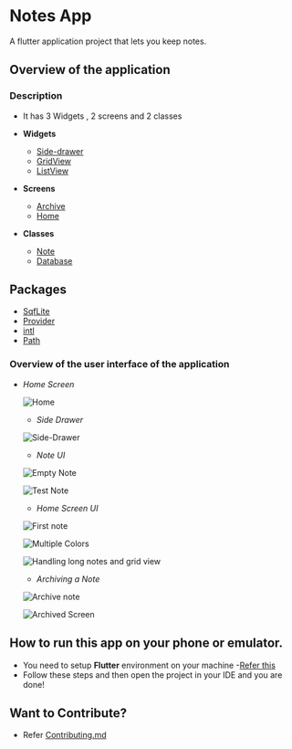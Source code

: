 # Notes App

A flutter application project that lets you keep notes.

## Overview of the application

### Description 

- It has 3 Widgets , 2 screens and 2 classes

- **Widgets**
  - [Side-drawer](https://github.com/pr4nshul/Notes-app/blob/master/lib/widgets/drawer.dart)
  - [GridView](https://github.com/pr4nshul/Notes-app/blob/master/lib/widgets/grid_widget.dart)
  - [ListView](https://github.com/pr4nshul/Notes-app/blob/master/lib/widgets/list_widget.dart)
  

- **Screens**
  - [Archive](https://github.com/pr4nshul/Notes-app/blob/master/lib/screen/dart/archive_notes.dart)
  - [Home](https://github.com/pr4nshul/Notes-app/blob/master/lib/screen/dart/home_notes_screen.dart)

- **Classes**
  - [Note](https://github.com/pr4nshul/Notes-app/blob/master/lib/class/Note.dart)
  - [Database](https://github.com/pr4nshul/Notes-app/blob/master/lib/class/database.dart)

## Packages
- [SqfLite](https://pub.dev/packages/sqflite)
- [Provider](https://pub.dev/packages/provider)
- [intl](https://pub.dev/packages/intl)
- [Path](https://pub.dev/packages/path)

### Overview of the user interface of the application

- *Home Screen*

  ![Home](/screenshots/Welcome.png)
  
  - *Side Drawer*
  
  ![Side-Drawer](/screenshots/drawer.png)
  
  - *Note UI*

  ![Empty Note](/screenshots/Note_empty.png)

  ![Test Note](/screenshots/test_note.png)
  
  - *Home Screen UI*
  
  ![First note](/screenshots/first_note.png)

  ![Multiple Colors](/screenshots/multiple_colors.png)

  ![Handling long notes and grid view](/screenshots/handling_long_notes.png)

  - *Archiving a Note*
  
  ![Archive note](/screenshots/archive_note.png)

  ![Archived Screen](/screenshots/archived_note.png)

## How to run this app on your phone or emulator.
* You need to setup **Flutter** environment on your machine
  -[Refer this](https://flutter.dev/docs/get-started/install/windows) 
* Follow these steps and then open the project in your IDE and you are done!

## Want to Contribute? 
* Refer [Contributing.md](/Contributing.md)


  





